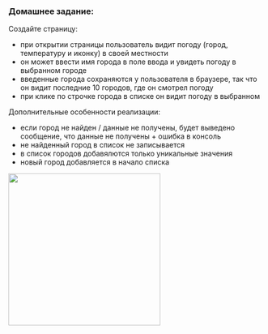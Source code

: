 ### Домашнее задание:
Создайте страницу:
- при открытии страницы пользователь видит погоду (город, температуру и иконку) в своей местности
- он может ввести имя города в поле ввода и увидеть погоду в выбранном городе
- введенные города сохраняются у пользователя в браузере, так что он видит последние 10 городов, где он смотрел погоду
- при клике по строчке города в списке он видит погоду в выбранном

Дополнительные особенности реализации:
- если город не найден / данные не получены, будет выведено сообщение, что данные не получены + ошибка в консоль
- не найденный город в список не записывается
- в список городов добавялются только уникальные значения
- новый город добавляется в начало списка

<img src="https://github.com/re99io/getWeather/assets/104013419/9275ddd3-5c7d-46ef-a09d-c175b47c4c6a" width="300">
